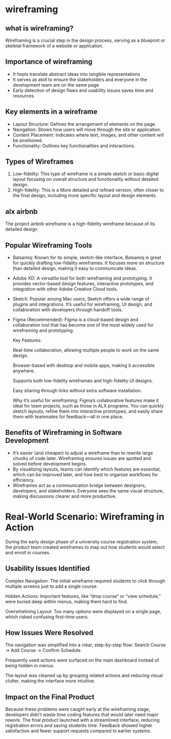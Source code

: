 # wireframing
## what is wireframing?
Wireframing is a crucial step in the design process, serving as a blueprint or skeletal framework of a website or application.

## Importance of wireframing
- It hepls translate abstract ideas into tangible representations
- It serves as atoll to ensure the stakeholders and everyone in the development team are on the same page
- Early detection of design flaws and usability issues saves time and resources

## Key elements in a wireframe
- Layout Structure: Defines the arrangement of elements on the page.
- Navigation: Shows how users will move through the site or application.
- Content Placement: Indicates where text, images, and other content will be positioned.
- Functionality: Outlines key functionalities and interactions.

## Types of Wireframes
1. Low-fidelity: This type of wireframe is a simple sketch or basic digital layout focusing on overall structure and functionality without detailed design.
2. High-fidelity: This is a More detailed and refined version, often closer to the final design, including more specific layout and design elements.

## alx airbnb
The project airbnb wireframe is a high-fidelity wireframe because of its detailed design

## Popular Wireframing Tools
- Balsamiq:
Known for its simple, sketch-like interface, Balsamiq is great for quickly drafting low-fidelity wireframes. It focuses more on structure than detailed design, making it easy to communicate ideas.

- Adobe XD:
A versatile tool for both wireframing and prototyping. It provides vector-based design features, interactive prototypes, and integration with other Adobe Creative Cloud tools.

- Sketch:
Popular among Mac users, Sketch offers a wide range of plugins and integrations. It’s useful for wireframing, UI design, and collaboration with developers through handoff tools.

- Figma (Recommended):
Figma is a cloud-based design and collaboration tool that has become one of the most widely used for wireframing and prototyping.

  Key Features:
  
  Real-time collaboration, allowing multiple people to work on the same design.
  
  Browser-based with desktop and mobile apps, making it accessible anywhere.
  
  Supports both low-fidelity wireframes and high-fidelity UI designs.
  
  Easy sharing through links without extra software installation.
  
  Why it’s useful for wireframing:
  Figma’s collaborative features make it ideal for team projects, such as those in ALX programs. You can quickly sketch layouts, refine them into interactive prototypes, and easily share them with teammates for feedback—all in one place.

## Benefits of Wireframing in Software Development
- It’s easier (and cheaper) to adjust a wireframe than to rewrite large chunks of code later. Wireframing ensures issues are spotted and solved before development begins.
- By visualizing layouts, teams can identify which features are essential, which can be improved later, and how best to organize workflows for efficiency.
- Wireframes act as a communication bridge between designers, developers, and stakeholders. Everyone sees the same visual structure, making discussions clearer and more productive.

# Real-World Scenario: Wireframing in Action

During the early design phase of a university course registration system, the product team created wireframes to map out how students would select and enroll in courses.

## Usability Issues Identified

Complex Navigation: The initial wireframe required students to click through multiple screens just to add a single course.

Hidden Actions: Important features, like “drop course” or “view schedule,” were buried deep within menus, making them hard to find.

Overwhelming Layout: Too many options were displayed on a single page, which risked confusing first-time users.

## How Issues Were Resolved

The navigation was simplified into a clear, step-by-step flow: Search Course → Add Course → Confirm Schedule.

Frequently used actions were surfaced on the main dashboard instead of being hidden in menus.

The layout was cleaned up by grouping related actions and reducing visual clutter, making the interface more intuitive.

## Impact on the Final Product

Because these problems were caught early at the wireframing stage, developers didn’t waste time coding features that would later need major rework. The final product launched with a streamlined interface, reducing registration errors and saving students time. Feedback showed higher satisfaction and fewer support requests compared to earlier systems.
